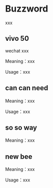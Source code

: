 # Buzzword

xxx

<!-- ... -->

## vivo 50

wechat xxx

Meaning：xxx

Usage：xxx

## can can need

Meaning：xxx

Usage：xxx

<!-- ... -->

## so so way

Meaning：xxx


## new bee

Meaning：xxx

Usage：xxx

